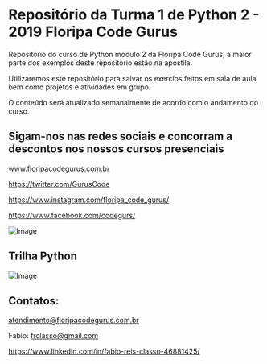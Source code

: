 Repositório da Turma 1 de Python 2 -  2019 Floripa Code Gurus
=============================================================


Repositório do curso de Python módulo 2 da Floripa Code Gurus, a maior 
parte dos exemplos deste repositório estão na apostila.

Utilizaremos este repositório para salvar os exercíos feitos em sala de aula bem 
como projetos e atividades em grupo.


O conteúdo será atualizado semanalmente de acordo com o andamento do curso.



Sigam-nos nas redes sociais e concorram a descontos nos nossos cursos presenciais
------------------------------------------------------------------

www.floripacodegurus.com.br

https://twitter.com/GurusCode

https://www.instagram.com/floripa_code_gurus/

https://www.facebook.com/codegurs/

![Image](https://github.com/frclasso/turma1_Python2019_CodeGurus/blob/master/banner__1004x558_github.png)


Trilha Python
--------------
![Image](https://github.com/frclasso/turma1_Python2019_CodeCla/blob/master/trilha_Python.png)




Contatos:
--------- 
atendimento@floripacodegurus.com.br

Fabio: frclasso@gmail.com

https://www.linkedin.com/in/fabio-reis-classo-46881425/

